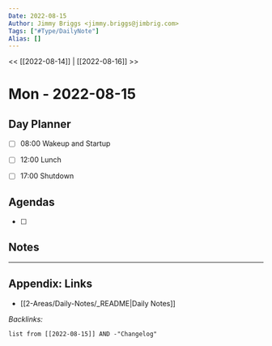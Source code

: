 ```yaml
---
Date: 2022-08-15
Author: Jimmy Briggs <jimmy.briggs@jimbrig.com>
Tags: ["#Type/DailyNote"]
Alias: []
---
```


<< [[2022-08-14]] | [[2022-08-16]] >>

# Mon - 2022-08-15

## Day Planner

- [ ] 08:00 Wakeup and Startup
- [ ] 12:00 Lunch
- [ ] 17:00 Shutdown


## Agendas

- [ ] 

## Notes


***

## Appendix: Links

- [[2-Areas/Daily-Notes/_README|Daily Notes]]

*Backlinks:*

```dataview
list from [[2022-08-15]] AND -"Changelog"
```